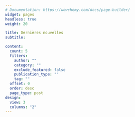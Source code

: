 ```yaml
---
# Documentation: https://wowchemy.com/docs/page-builder/
widget: pages
headless: true
weight: 20

title: Dernières nouvelles
subtitle:

content:
  count: 5
  filters:
    author: ""
    category: ""
    exclude_featured: false
    publication_type: ""
    tag: ""
  offset: 0
  order: desc
  page_type: post
design:
  view: 3
  columns: "2"
---
```

